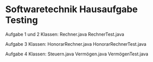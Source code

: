 # Softwaretechnik Hausaufgabe Testing

Aufgabe 1 und 2 Klassen:
Rechner.java
RechnerTest.java

Aufgabe 3 Klassen:
HonorarRechner.java
HonorarRechnerTest.java

Aufgabe 4 Klassen:
Steuern.java
Vermögen.java
VermögenTest.java
